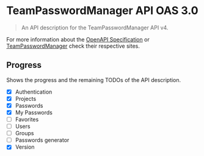 # TeamPasswordManager API OAS 3.0

> An API description for the TeamPasswordManager API v4.

For more information about the [OpenAPI Specification](https://www.openapis.org/) or [TeamPasswordManager](https://teampasswordmanager.com/) check their respective sites.

## Progress

Shows the progress and the remaining TODOs of the API description.

- [X] Authentication
- [X] Projects
- [X] Passwords
- [X] My Passwords
- [ ] Favorites
- [ ] Users
- [ ] Groups
- [ ] Passwords generator
- [X] Version
